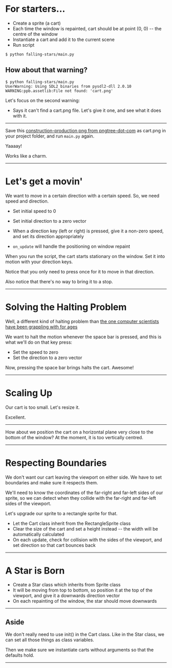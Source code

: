 # For starters...

* Create a sprite (a cart)
* Each time the window is repainted, cart should be at point (0, 0) -- the centre of the window
* Instantiate a cart and add it to the current scene
* Run script

```
$ python falling-stars/main.py
```

## How about that warning?

```
$ python falling-stars/main.py
UserWarning: Using SDL2 binaries from pysdl2-dll 2.0.10
WARNING:ppb.assetlib:File not found: 'cart.png'
```

Let's focus on the second warning:
* Says it can't find a cart.png file. Let's give it one, and see what it does with it.

------

Save this [construction-production png from pngtree-dot-com](https://pngtree.com/so/construction-production) as cart.png in your project folder, and run `main.py` again.

Yaaaay!

Works like a charm.

------

# Let's get a movin'

We want to move in a certain direction with a certain speed. So, we need speed and direction.

* Set initial speed to 0
* Set initial direction to a zero vector

* When a direction key (left or right) is pressed, give it a non-zero speed, and set its direction appropriately
* `on_update` will handle the positioning on window repaint

When you run the script, the cart starts stationary on the window. Set it into motion with your direction keys.

Notice that you only need to press once for it to move in that direction.

Also notice that there's no way to bring it to a stop.

------

# Solving the Halting Problem

Well, a different kind of halting problem than [the one computer scientists have been grappling with for ages](https://en.wikipedia.org/wiki/Halting_problem#:~:text=In%20computability%20theory%2C%20the%20halting,or%20continue%20to%20run%20forever.)

We want to halt the motion whenever the space bar is pressed, and this is what we'll do on that key press:
* Set the speed to zero
* Set the direction to a zero vector

Now, pressing the space bar brings halts the cart. Awesome!

------

# Scaling Up

Our cart is too small. Let's resize it.

Excellent.

------

How about we position the cart on a horizontal plane very close to the bottom of the window? At the moment, it is too vertically centred.

------

# Respecting Boundaries

We don't want our cart leaving the viewport on either side. We have to set boundaries and make sure it respects them.

We'll need to know the coordinates of the far-right and far-left sides of our sprite, so we can detect when they collide with the far-right and far-left sides of the viewport.

Let's upgrade our sprite to a rectangle sprite for that.

* Let the Cart class inherit from the RectangleSprite class
* Clear the size of the cart and set a height instead -- the width will be automatically calculated
* On each update, check for collision with the sides of the viewport, and set direction so that cart bounces back

------

# A Star is Born

* Create a Star class which inherits from Sprite class
* It will be moving from top to bottom, so position it at the top of the viewport, and give it a downwards direction vector
* On each repainting of the window, the star should move downwards

------

## Aside

We don't really need to use init() in the Cart class. Like in the Star class, we can set all those things as class variables.

Then we make sure we instantiate carts without arguments so that the defaults hold.

------
